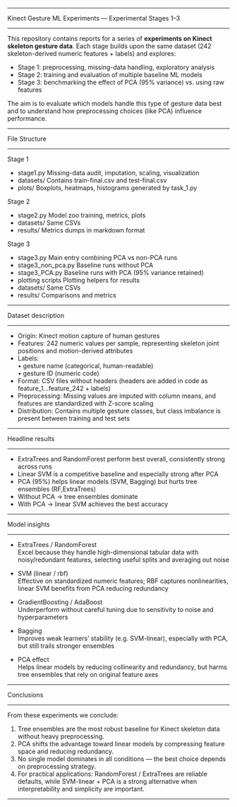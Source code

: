 ------------------------------------------------------------

Kinect Gesture ML Experiments — Experimental Stages 1–3

------------------------------------------------------------

This repository contains reports for a series of **experiments on Kinect skeleton gesture data**.
Each stage builds upon the same dataset (242 skeleton-derived numeric features + labels) and explores:  

- Stage 1: preprocessing, missing-data handling, exploratory analysis  
- Stage 2: training and evaluation of multiple baseline ML models  
- Stage 3: benchmarking the effect of PCA (95% variance) vs. using raw features  

The aim is to evaluate which models handle this type of gesture data best and to understand how preprocessing choices (like PCA) influence performance.  

------------------------------------------------------------
File Structure

------------------------------------------------------------

Stage 1

- stage1.py                Missing-data audit, imputation, scaling, visualization
- datasets/                Contains train-final.csv and test-final.csv  
- plots/                   Boxplots, heatmaps, histograms generated by task_1.py  

Stage 2

- stage2.py                Model zoo training, metrics, plots
- datasets/                Same CSVs  
- results/                 Metrics dumps in markdown format  

Stage 3

- stage3.py                 Main entry combining PCA vs non-PCA runs
- stage3_non_pca.py         Baseline runs without PCA  
- stage3_PCA.py             Baseline runs with PCA (95% variance retained)  
- plotting scripts         Plotting helpers for results  
- datasets/                Same CSVs  
- results/                 Comparisons and metrics  

------------------------------------------------------------
Dataset description

------------------------------------------------------------

- Origin: Kinect motion capture of human gestures  
- Features: 242 numeric values per sample, representing skeleton joint positions and motion-derived attributes  
- Labels:  
  • gesture name (categorical, human-readable)  
  • gesture ID (numeric code)  
- Format: CSV files without headers (headers are added in code as feature_1...feature_242 + labels)  
- Preprocessing: Missing values are imputed with column means, and features are standardized with Z-score scaling  
- Distribution: Contains multiple gesture classes, but class imbalance is present between training and test sets  

------------------------------------------------------------
Headline results

------------------------------------------------------------

- ExtraTrees and RandomForest perform best overall, consistently strong across runs  
- Linear SVM is a competitive baseline and especially strong after PCA  
- PCA (95%) helps linear models (SVM, Bagging) but hurts tree ensembles (RF,ExtraTrees)  
- Without PCA → tree ensembles dominate  
- With PCA → linear SVM achieves the best accuracy  

------------------------------------------------------------
Model insights

------------------------------------------------------------

- ExtraTrees / RandomForest  
  Excel because they handle high-dimensional tabular data with noisy/redundant features, selecting useful splits and averaging out noise  

- SVM (linear / rbf)  
  Effective on standardized numeric features; RBF captures nonlinearities, linear SVM benefits from PCA reducing redundancy  

- GradientBoosting / AdaBoost  
  Underperform without careful tuning due to sensitivity to noise and hyperparameters  

- Bagging  
  Improves weak learners’ stability (e.g. SVM-linear), especially with PCA, but still trails stronger ensembles  

- PCA effect  
  Helps linear models by reducing collinearity and redundancy, but harms tree ensembles that rely on original feature axes  

------------------------------------------------------------
Conclusions

------------------------------------------------------------

From these experiments we conclude:  

1. Tree ensembles are the most robust baseline for Kinect skeleton data without heavy preprocessing.
2. PCA shifts the advantage toward linear models by compressing feature space and reducing redundancy.
3. No single model dominates in all conditions — the best choice depends on preprocessing strategy.
4. For practical applications: RandomForest / ExtraTrees are reliable defaults, while SVM-linear + PCA is a strong alternative when interpretability and simplicity are important.

------------------------------------------------------------
